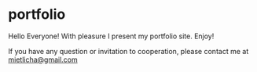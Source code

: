 # portfolio

Hello Everyone!
With pleasure I present my portfolio site. Enjoy!

If you have any question or invitation to cooperation, please contact me at mietlicha@gmail.com
